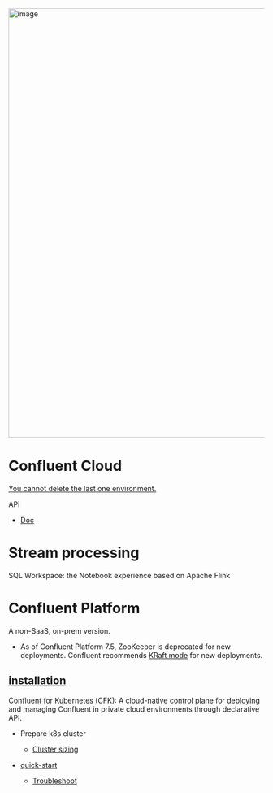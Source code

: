 <img width="844" alt="image" src="https://github.com/user-attachments/assets/c7976033-bae3-47c2-823b-9dce3b00c20e" />

# Confluent Cloud
[You cannot delete the last one environment.](https://docs.confluent.io/cloud/current/access-management/hierarchy/cloud-environments.html#delete-an-environment)

API
- [Doc](https://docs.confluent.io/cloud/current/api.html)


# Stream processing
SQL Workspace: the Notebook experience based on Apache Flink


# Confluent Platform
A non-SaaS, on-prem version.
- As of Confluent Platform 7.5, ZooKeeper is deprecated for new deployments. Confluent recommends [KRaft mode](https://docs.confluent.io/platform/current/kafka-metadata/kraft.html#kraft-overview) for new deployments.

## [installation](https://www.confluent.io/installation/)
Confluent for Kubernetes (CFK): A cloud-native control plane for deploying and managing Confluent in private cloud environments through declarative API.
- Prepare k8s cluster
   - [Cluster sizing](https://docs.confluent.io/operator/current/co-plan.html#cluster-sizing)
   
- [quick-start](https://docs.confluent.io/operator/current/co-quickstart.html)
  - [Troubleshoot](https://docs.confluent.io/operator/current/blueprints/cob-troubleshooting.html)

